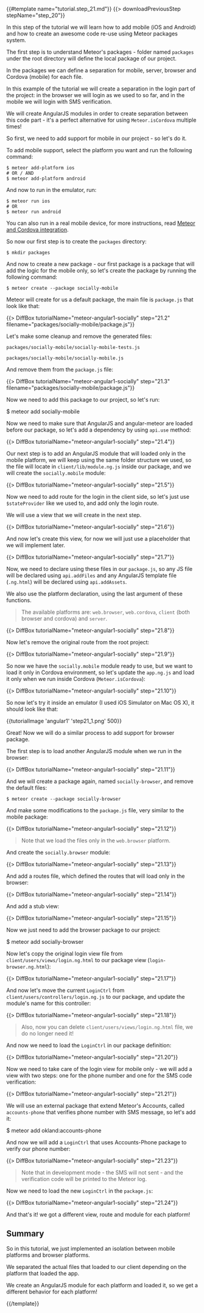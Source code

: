 {{#template name="tutorial.step_21.md"}}
{{> downloadPreviousStep stepName="step_20"}}

In this step of the tutorial we will learn how to add mobile (iOS and Android) and how to create an awesome code re-use using Meteor packages system.

The first step is to understand Meteor's packages - folder named `packages` under the root directory will define the local package of our project.

In the packages we can define a separation for mobile, server, browser and Cordova (mobile) for each file.

In this example of the tutorial we will create a separation in the login part of the project: in the browser we will login as we used to so far, and in the mobile we will login with SMS verification.

We will create AngularJS modules in order to create separation between this code part - it's a perfect alternative for using `Meteor.isCordova` multiple times!

So first, we need to add support for mobile in our project - so let's do it.

To add mobile support, select the platform you want and run the following command:

    $ meteor add-platform ios
    # OR / AND
    $ meteor add-platform android

And now to run in the emulator, run:

    $ meteor run ios
    # OR
    $ meteor run android

You can also run in a real mobile device, for more instructions, read [Meteor and Cordova integration](https://github.com/meteor/meteor/wiki/Meteor-Cordova-integration).

So now our first step is to create the `packages` directory:

    $ mkdir packages

And now to create a new package - our first package is a package that will add the logic for the mobile only, so let's create the package by running the following command:

    $ meteor create --package socially-mobile

Meteor will create for us a default package, the main file is `package.js` that look like that:

{{> DiffBox tutorialName="meteor-angular1-socially" step="21.2" filename="packages/socially-mobile/package.js"}}

Let's make some cleanup and remove the generated files:

`packages/socially-mobile/socially-mobile-tests.js`

`packages/socially-mobile/socially-mobile.js`

And remove them from the `package.js` file:

{{> DiffBox tutorialName="meteor-angular1-socially" step="21.3" filename="packages/socially-mobile/package.js"}}

Now we need to add this package to our project, so let's run:

  $ meteor add socially-mobile

Now we need to make sure that AngularJS and angular-meteor are loaded before our package, so let's add a dependency by using `api.use` method:

{{> DiffBox tutorialName="meteor-angular1-socially" step="21.4"}}

Our next step is to add an AngularJS module that will loaded only in the mobile platform, we will keep using the same folder structure we used, so the file will locate in `client/lib/module.ng.js` inside our package, and we will create the `socially.mobile` module:

{{> DiffBox tutorialName="meteor-angular1-socially" step="21.5"}}

Now we need to add route for the login in the client side, so let's just use `$stateProvider` like we used to, and add only the login route.

We will use a view that we will create in the next step.

{{> DiffBox tutorialName="meteor-angular1-socially" step="21.6"}}

And now let's create this view, for now we will just use a placeholder that we will implement later.

{{> DiffBox tutorialName="meteor-angular1-socially" step="21.7"}}

Now, we need to declare using these files in our `package.js`, so any JS file will be declared using `api.addFiles` and any AngularJS template file (`.ng.html`) will be declared using `api.addAssets`.

We also use the platform declaration, using the last argument of these functions.

> The available platforms are: `web.browser`, `web.cordova`, `client` (both browser and cordova) and `server`.

{{> DiffBox tutorialName="meteor-angular1-socially" step="21.8"}}

Now let's remove the original route from the root project:

{{> DiffBox tutorialName="meteor-angular1-socially" step="21.9"}}

So now we have the `socially.mobile` module ready to use, but we want to load it only in Cordova environment, so let's update the `app.ng.js` and load it only when we run inside Cordova (`Meteor.isCordova`):

{{> DiffBox tutorialName="meteor-angular1-socially" step="21.10"}}

So now let's try it inside an emulator (I used iOS Simulator on Mac OS X), it should look like that:

{{tutorialImage 'angular1' 'step21_1.png' 500}}

Great! Now we will do a similar process to add support for browser package.

The first step is to load another AngularJS module when we run in the browser:

{{> DiffBox tutorialName="meteor-angular1-socially" step="21.11"}}

And we will create a package again, named `socially-browser`, and remove the default files:

    $ meteor create --package socially-browser

And make some modifications to the `package.js` file, very similar to the mobile package:

{{> DiffBox tutorialName="meteor-angular1-socially" step="21.12"}}

> Note that we load the files only in the `web.browser` platform.

And create the `socially.browser` module:

{{> DiffBox tutorialName="meteor-angular1-socially" step="21.13"}}

And add a routes file, which defined the routes that will load only in the browser:

{{> DiffBox tutorialName="meteor-angular1-socially" step="21.14"}}

And add a stub view:

{{> DiffBox tutorialName="meteor-angular1-socially" step="21.15"}}

Now we just need to add the browser package to our project:

  $ meteor add socially-browser

Now let's copy the original login view file from `client/users/views/login.ng.html` to our package view (`login-browser.ng.html`):

{{> DiffBox tutorialName="meteor-angular1-socially" step="21.17"}}

And now let's move the current `LoginCtrl` from `client/users/controllers/login.ng.js` to our package, and update the module's name for this controller:

{{> DiffBox tutorialName="meteor-angular1-socially" step="21.18"}}

> Also, now you can delete `client/users/views/login.ng.html` file, we do no longer need it!

And now we need to load the `LoginCtrl` in our package definition:

{{> DiffBox tutorialName="meteor-angular1-socially" step="21.20"}}

Now we need to take care of the login view for mobile only - we will add a view with two steps: one for the phone number and one for the SMS code verification:

{{> DiffBox tutorialName="meteor-angular1-socially" step="21.21"}}

We will use an external package that extend Meteor's Accounts, called `accounts-phone` that verifies phone number with SMS message, so let's add it:

  $ meteor add okland:accounts-phone

And now we will add a `LoginCtrl` that uses Accounts-Phone package to verify our phone number:

{{> DiffBox tutorialName="meteor-angular1-socially" step="21.23"}}

> Note that in development mode - the SMS will not sent - and the verification code will be printed to the Meteor log.

Now we need to load the new `LoginCtrl` in the `package.js`:

{{> DiffBox tutorialName="meteor-angular1-socially" step="21.24"}}

And that's it! we got a different view, route and module for each platform!

## Summary

So in this tutorial, we just implemented an isolation between mobile platforms and browser platforms.

We separated the actual files that loaded to our client depending on the platform that loaded the app.

We create an AngularJS module for each platform and loaded it, so we get a different behavior for each platform!

{{/template}}
